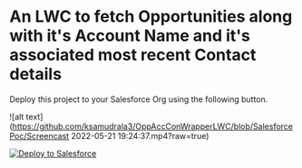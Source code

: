 # An LWC to fetch Opportunities along with it's Account Name and it's associated most recent Contact details

Deploy this project to your Salesforce Org using the following button.

![alt text](https://github.com/ksamudrala3/OppAccConWrapperLWC/blob/SalesforcePoc/Screencast 2022-05-21 19:24:37.mp4?raw=true)

<a href="https://githubsfdeploy.herokuapp.com?owner=ksamudrala3&repo=OppAccConWrapperLWC&ref=SalesforcePoc">
  <img alt="Deploy to Salesforce"
       src="https://raw.githubusercontent.com/afawcett/githubsfdeploy/master/deploy.png">
</a>

